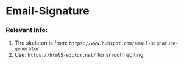 # Email-Signature
<h3>Relevant Info:</h3>
<ol>
  <li>The skeleton is from: <code>https://www.hubspot.com/email-signature-generator</code></li>
  <li>Use: <code>https://html5-editor.net/</code> for smooth editing</li>
</ol>
  
